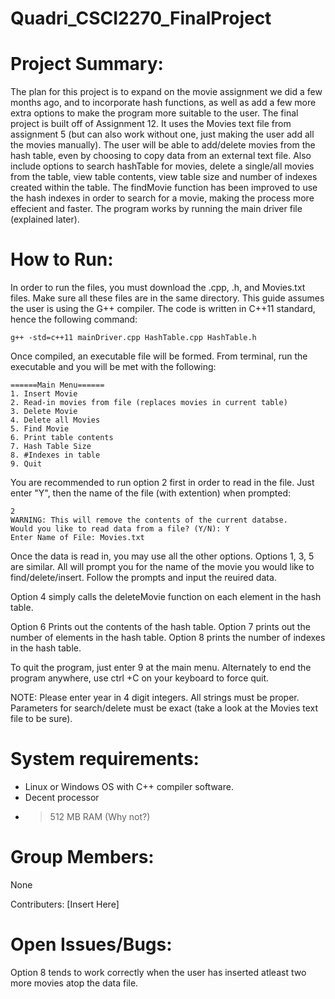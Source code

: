 # Quadri_CSCI2270_FinalProject
# Project Summary:

The plan for this project is to expand on the movie assignment we did a few months ago, and to incorporate hash functions, as well as add a few more extra options to make the program more suitable to the user.
The final project is built off of Assignment 12. It uses the Movies text file from assignment 5 (but can also work without one, just making the user add all the movies manually). The user will be able to add/delete movies from the hash table, even by choosing to copy data from an external text file. Also include options to search hashTable for movies, delete a single/all movies from the table, view table contents, view table size and number of indexes created within the table. The findMovie function has been improved to use the hash indexes in order to search for a movie, making the process more effecient and faster.
The program works by running the main driver file (explained later).

# How to Run:

In order to run the files, you must download the .cpp, .h, and Movies.txt files. Make sure all these files are in the same directory.
This guide assumes the user is using the G++ compiler. The code is written in C++11 standard, hence the following command:
```
g++ -std=c++11 mainDriver.cpp HashTable.cpp HashTable.h
```
Once compiled, an executable file will be formed. From terminal, run the executable and you will be met with the following:
```
======Main Menu======
1. Insert Movie
2. Read-in movies from file (replaces movies in current table)
3. Delete Movie
4. Delete all Movies
5. Find Movie
6. Print table contents
7. Hash Table Size
8. #Indexes in table
9. Quit
```
You are recommended to run option 2 first in order to read in the file. Just enter "Y", then the name of the file (with extention) when prompted:
```
2
WARNING: This will remove the contents of the current databse.
Would you like to read data from a file? (Y/N): Y
Enter Name of File: Movies.txt
```
Once the data is read in, you may use all the other options.
Options 1, 3, 5 are similar. All will prompt you for the name of the movie you would like to find/delete/insert. Follow the prompts and input the reuired data.

Option 4 simply calls the deleteMovie function on each element in the hash table.

Option 6 Prints out the contents of the hash table. 
Option 7 prints out the number of elements in the hash table.
Option 8 prints the number of indexes in the hash table.

To quit the program, just enter 9 at the main menu. Alternately to end the program anywhere, use ctrl +C on your keyboard to force quit.

NOTE: Please enter year in 4 digit integers. All strings must be proper. Parameters for search/delete must be exact (take a look at the Movies text file to be sure). 

# System requirements:
- Linux or Windows OS with C++ compiler software.
- Decent processor
- > 512 MB RAM (Why not?)

# Group Members:
None

Contributers: 
[Insert Here]

# Open Issues/Bugs:

Option 8 tends to work correctly when the user has inserted atleast two more movies atop the data file.
